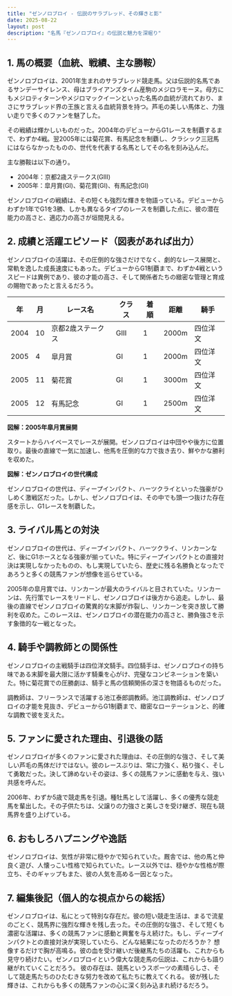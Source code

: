 ```yaml
---
title: "ゼンノロブロイ - 伝説のサラブレッド、その輝きと影"
date: 2025-08-22
layout: post
description: "名馬『ゼンノロブロイ』の伝説と魅力を深堀り"
---
```


## 1. 馬の概要（血統、戦績、主な勝鞍）

ゼンノロブロイは、2001年生まれのサラブレッド競走馬。父は伝説的名馬であるサンデーサイレンス、母はブライアンズタイム産駒のメジロラモーヌ。母方にもメジロティターンやメジロマックイーンといった名馬の血統が流れており、まさにサラブレッド界の王族と言える血統背景を持つ。芦毛の美しい馬体と、力強い走りで多くのファンを魅了した。

その戦績は輝かしいものだった。2004年のデビューからG1レースを制覇するまで、わずか4戦。翌2005年には菊花賞、有馬記念を制覇し、クラシック三冠馬にはならなかったものの、世代を代表する名馬としてその名を刻み込んだ。

主な勝鞍は以下の通り。

* 2004年：京都2歳ステークス(GIII)
* 2005年：皐月賞(GI)、菊花賞(GI)、有馬記念(GI)

ゼンノロブロイの戦績は、その短くも強烈な輝きを物語っている。デビューからわずか1年でG1を3勝、しかも異なるタイプのレースを制覇した点に、彼の潜在能力の高さと、適応力の高さが垣間見える。


## 2. 成績と活躍エピソード（図表があれば出力）

ゼンノロブロイの活躍は、その圧倒的な強さだけでなく、劇的なレース展開と、常軌を逸した成長速度にもあった。デビューからG1制覇まで、わずか4戦というスピードは異例であり、彼の才能の高さ、そして関係者たちの緻密な管理と育成の賜物であったと言えるだろう。

| 年 | 月 | レース名         | クラス | 着順 | 距離 | 騎手      |
|---|----|-----------------|-------|-----|-----|-----------|
| 2004 | 10 | 京都2歳ステークス | GIII  | 1   | 2000m| 四位洋文    |
| 2005 | 4 | 皐月賞           | GI    | 1   | 2000m| 四位洋文    |
| 2005 | 11 | 菊花賞           | GI    | 1   | 3000m| 四位洋文    |
| 2005 | 12 | 有馬記念         | GI    | 1   | 2500m| 四位洋文    |


**図解：2005年皐月賞展開**

スタートからハイペースでレースが展開。ゼンノロブロイは中団やや後方に位置取り。最後の直線で一気に加速し、他馬を圧倒的な力で抜き去り、鮮やかな勝利を収めた。


**図解：ゼンノロブロイの世代構成**

ゼンノロブロイの世代は、ディープインパクト、ハーツクライといった強豪がひしめく激戦区だった。しかし、ゼンノロブロイは、その中でも頭一つ抜けた存在感を示し、G1レースを制覇した。


## 3. ライバル馬との対決

ゼンノロブロイの世代は、ディープインパクト、ハーツクライ、リンカーンなど、後にG1ホースとなる強豪が揃っていた。特にディープインパクトとの直接対決は実現しなかったものの、もし実現していたら、歴史に残る名勝負となったであろうと多くの競馬ファンが想像を巡らせている。

2005年の皐月賞では、リンカーンが最大のライバルと目されていた。リンカーンは、先行策でレースをリードし、ゼンノロブロイは後方から追走。しかし、最後の直線でゼンノロブロイの驚異的な末脚が炸裂し、リンカーンを突き放して勝利を収めた。このレースは、ゼンノロブロイの潜在能力の高さと、勝負強さを示す象徴的な一戦となった。


## 4. 騎手や調教師との関係性

ゼンノロブロイの主戦騎手は四位洋文騎手。四位騎手は、ゼンノロブロイの持ち味である末脚を最大限に活かす騎乗を心がけ、完璧なコンビネーションを築いた。特に菊花賞での圧勝劇は、騎手と馬の信頼関係の深さを物語るものだった。

調教師は、フリーランスで活躍する池江泰郎調教師。池江調教師は、ゼンノロブロイの才能を見抜き、デビューからG1制覇まで、緻密なローテーションと、的確な調教で彼を支えた。


## 5. ファンに愛された理由、引退後の話

ゼンノロブロイが多くのファンに愛された理由は、その圧倒的な強さ、そして美しい芦毛の馬体だけではない。彼のレースぶりは、常に力強く、粘り強く、そして勇敢だった。決して諦めないその姿は、多くの競馬ファンに感動を与え、強い共感を呼んだ。

2006年、わずか5歳で競走馬を引退。種牡馬として活躍し、多くの優秀な競走馬を輩出した。その子供たちは、父譲りの力強さと美しさを受け継ぎ、現在も競馬界を盛り上げている。


## 6. おもしろハプニングや逸話

ゼンノロブロイは、気性が非常に穏やかで知られていた。厩舎では、他の馬と仲良く遊び、人懐っこい性格で知られていた。レース以外では、穏やかな性格が際立ち、そのギャップもまた、彼の人気を高める一因となった。


## 7. 編集後記（個人的な視点からの総括）

ゼンノロブロイは、私にとって特別な存在だ。彼の短い競走生活は、まるで流星のごとく、競馬界に強烈な輝きを残し去った。その圧倒的な強さ、そして短くも濃密な活躍は、多くの競馬ファンに感動と興奮を与え続けた。もし、ディープインパクトとの直接対決が実現していたら、どんな結果になったのだろうか？ 想像するだけで胸が高鳴る。彼の血を受け継いだ後継馬たちの活躍も、これからも見守り続けたい。ゼンノロブロイという偉大な競走馬の伝説は、これからも語り継がれていくことだろう。  彼の存在は、競馬というスポーツの素晴らしさ、そして競走馬たちのひたむきな努力を改めて私たちに教えてくれる。  彼が残した輝きは、これからも多くの競馬ファンの心に深く刻み込まれ続けるだろう。
